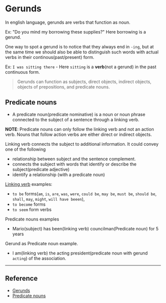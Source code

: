 # Gerunds

In english language, gerunds are verbs that function as noun.

Ex: "Do you mind my borrowing these supplies?" Here borrowing is a gerund.

One way to spot a gerund is to notice that they always end in `-ing`, but at the same time we should also be able to distinguish such words with actual verbs in their continous(past/present) form.

Ex: `I was sitting there` - Here `sitting` is a **verb**(not a gerund) in the past continuous form.

> Gerunds can function as subjects, direct objects, indirect objects, objects of prepositions, and predicate nouns.

## Predicate nouns

- A predicate noun(predicate nominative) is a noun or noun phrase connected to the subject of a sentence through a linking verb.

**NOTE**: Predicate nouns can only follow the linking verb and not an action verb. Nouns that follow action verbs are either direct or indirect objects.

Linking verb connects the subject to additional information. It could convey one of the following

- relationship between subject and the sentence complement.
- connects the subject with words that identify or describe the subject(predicate adjective)
- identify a relationship (with a predicate noun)

[Linking verb](https://grammar.yourdictionary.com/parts-of-speech/verbs/linking-verbs.html) examples:

- `to be` forms(`am`, `is`, `are`, `was`, `were`, `could be`, `may be`, `must be`, `should be`, `shall`, `may`, `might`, `will have beeen`),
- `to become` forms
- `to seem` form verbs

Predicate nouns examples

- Mario(subject) has been(linking verb) councilman(Predicate noun) for 5 years

Gerund as Predicate noun example.

- I am(linking verb) the acting president(predicate noun with gerund `acting`) of the association.

---

## Reference

- [Gerunds](https://examples.yourdictionary.com/gerund-examples.html)
- [Predicate nouns](https://examples.yourdictionary.com/examples-of-predicate-nouns.html)
